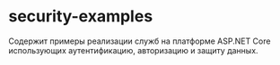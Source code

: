 # security-examples
Содержит примеры реализации служб на платформе ASP.NET Core использующих аутентификацию, авторизацию и защиту данных.
